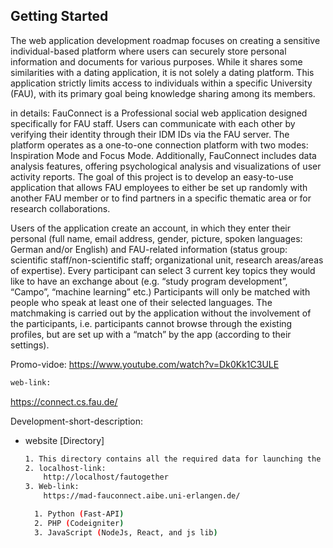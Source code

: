 ## Getting Started

The web application development roadmap focuses on creating a sensitive individual-based platform where users can securely store personal information and documents for various purposes. While it shares some similarities with a dating application, it is not solely a dating platform. This application strictly limits access to individuals within a specific University (FAU), with its primary goal being knowledge sharing among its members.


in details:
FauConnect is a Professional social web application designed specifically for FAU staff. Users can communicate with each other by verifying their identity through their IDM IDs via the FAU server. The platform operates as a one-to-one connection platform with two modes: Inspiration Mode and Focus Mode. Additionally, FauConnect includes data analysis features, offering psychological analysis and visualizations of user activity reports.
The goal of this project is to develop an easy-to-use application that allows FAU employees to either be set up randomly with another FAU member or to find partners in a specific thematic area or for research collaborations.

Users of the application create an account, in which they enter their personal (full name, email address, gender, picture, spoken languages: German and/or English) and FAU-related information (status group: scientific staff/non-scientific staff; organizational unit, research areas/areas of expertise). Every participant can select 3 current key topics they would like to have an exchange about (e.g. “study program development”, “Campo”, “machine learning” etc.) Participants will only be matched with people who speak at least one of their selected languages. The matchmaking is carried out by the application without the involvement of the participants, i.e. participants cannot browse through the existing profiles, but are set up with a “match” by the app (according to their settings).

Promo-vidoe:
https://www.youtube.com/watch?v=Dk0Kk1C3ULE
  ```sh
web-link: 
  ```
https://connect.cs.fau.de/

Development-short-description: 
* website [Directory]
  ```sh
  1. This directory contains all the required data for launching the client-view web application.
  2. localhost-link: 
      http://localhost/fautogether
  3. Web-link:
      https://mad-fauconnect.aibe.uni-erlangen.de/
  ```


  ```sh
    1. Python (Fast-API)
    2. PHP (Codeigniter)
    3. JavaScript (NodeJs, React, and js lib)
  ```
